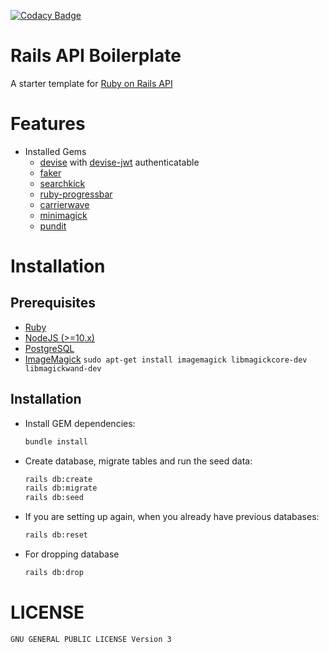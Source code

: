 [![Codacy Badge](https://app.codacy.com/project/badge/Grade/cc0b1c55e4e443869e9473327b0abed3)](https://www.codacy.com/gh/nejdetkadir/rails-api-boilerplate/dashboard?utm_source=github.com&amp;utm_medium=referral&amp;utm_content=nejdetkadir/rails-api-boilerplate&amp;utm_campaign=Badge_Grade)

# Rails API Boilerplate
A starter template for [Ruby on Rails API](https://guides.rubyonrails.org/api_app.html)

# Features
- Installed Gems
  - [devise](https://github.com/heartcombo/devise) with [devise-jwt](https://github.com/waiting-for-dev/devise-jwt) authenticatable
  - [faker](https://github.com/faker-ruby/faker)
  - [searchkick](https://github.com/ankane/searchkick)
  - [ruby-progressbar](https://github.com/jfelchner/ruby-progressbar)
  - [carrierwave](https://github.com/carrierwaveuploader/carrierwave)
  - [minimagick](https://github.com/minimagick/minimagick)
  - [pundit](https://github.com/varvet/pundit)

# Installation
## Prerequisites
- [Ruby](https://rvm.io/)
- [NodeJS (>=10.x)](https://nodejs.org/en/download/package-manager/#debian-and-ubuntu-based-linux-distributions)
- [PostgreSQL](https://www.postgresql.org/download/)
- [ImageMagick](https://imagemagick.org/) `sudo apt-get install imagemagick libmagickcore-dev libmagickwand-dev`

## Installation
- Install GEM dependencies:

  ```bash
  bundle install
  ```

- Create database, migrate tables and run the seed data:

  ```bash
  rails db:create
  rails db:migrate
  rails db:seed
  ```

- If you are setting up again, when you already have previous databases:

  ```bash
  rails db:reset
  ```
- For dropping database
  ```bash
  rails db:drop
  ``` 

# LICENSE
```
GNU GENERAL PUBLIC LICENSE Version 3
```